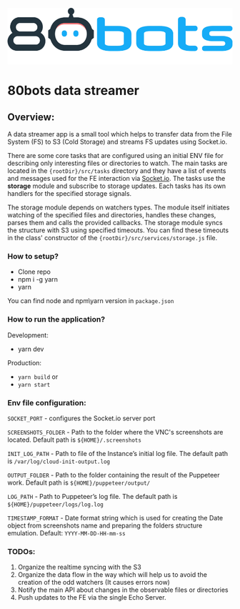 ![80bots data streamer](misc/80bots-beam-animated-3x.gif)

# 80bots data streamer
## Overview:
A data streamer app is a small tool which helps to transfer data from the File System (FS) to S3 (Cold Storage) and streams FS updates using Socket.io.

There are some core tasks that are configured using an initial ENV file for describing only interesting files or directories to watch. 
The main tasks are located in the `{rootDir}/src/tasks` directory and they have a list of events and messages used for the FE interaction via [Socket.io](https://socket.io/ "Socket.io").
The tasks use the **storage** module and subscribe to storage updates. Each tasks has its own handlers for the specified storage signals.

The storage module depends on watchers types. The module itself initiates watching of the specified files and directories, handles these changes, parses them and calls the provided callbacks.
The storage module syncs the structure with S3 using specified timeouts. You can find these timeouts in the class' constructor of the `{rootDir}/src/services/storage.js` file.
### How to setup?
- Clone repo
- npm i -g yarn
- yarn

You can find node and npm\yarn version in `package.json`

### How to run the application?
Development:
- yarn dev

Production:
 - `yarn build`
or
 - `yarn start`

### Env file configuration:
`SOCKET_PORT` - configures the Socket.io server port

`SCREENSHOTS_FOLDER` - Path to the folder where the VNC's screenshots are located. Default path is `${HOME}/.screenshots`

`INIT_LOG_PATH` - Path to file of the Instance’s initial log file. The default path is `/var/log/cloud-init-output.log`

`OUTPUT_FOLDER` - Path to the folder containing the result of the Puppeteer work. Default path is `${HOME}/puppeteer/output/`

`LOG_PATH` - Path to Puppeteer’s log file. The default path is `${HOME}/puppeteer/logs/log.log`

`TIMESTAMP_FORMAT` - Date format string which is used for creating the Date object from screenshots name and preparing the folders structure emulation. Default: `YYYY-MM-DD-HH-mm-ss`

### TODOs:
1) Organize the realtime syncing with the S3
2) Organize the data flow in the way which will help us to avoid the creation of the odd watchers (It causes errors now)
3) Notify the main API about changes in the observable files or directories
4) Push updates to the FE via the single Echo Server.